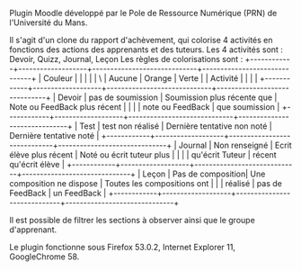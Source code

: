 Plugin Moodle développé par le Pole de Ressource Numérique (PRN) de l'Université du Mans.

Il s'agit d'un clone du rapport d'achèvement, qui colorise 4 activités en fonctions des actions des apprenants et des tuteurs.
Les 4 activités sont : Devoir, Quizz, Journal, Leçon
Les règles de colorisations sont :
+------------+-------------------+-----------------------------+------------------------------+
|    Couleur |                   |                             |                              |
|    \       |  Aucune           | Orange                      | Verte                        |
| Activité   |                   |                             |                              |
+------------+-------------------+-----------------------------+------------------------------+
| Devoir     | pas de soumission | Soumission plus récente que | Note ou FeedBack plus récent |
|            |                   | note ou FeedBack            | que soumission               |
+------------+-------------------+-----------------------------+------------------------------+
| Test       | test non réalisé  | Dernière tentative non noté | Dernière tentative noté      |
+------------+-------------------+-----------------------------+------------------------------+
| Journal    | Non renseigné     | Ecrit élève plus récent     | Noté ou écrit tuteur plus    |
|            |                   | qu'écrit Tuteur             | récent qu'écrit élève        |
+------------+-------------------+-----------------------------+------------------------------+
| Leçon      | Pas de composition| Une composition ne dispose  | Toutes les compositions ont  |
|            | réalisé           | pas de FeedBack             | un FeedBack                  |
+------------+-------------------+-----------------------------+------------------------------+

Il est possible de filtrer les sections à observer ainsi que le groupe d'apprenant.

Le plugin fonctionne sous Firefox 53.0.2, Internet Explorer 11, GoogleChrome 58.
